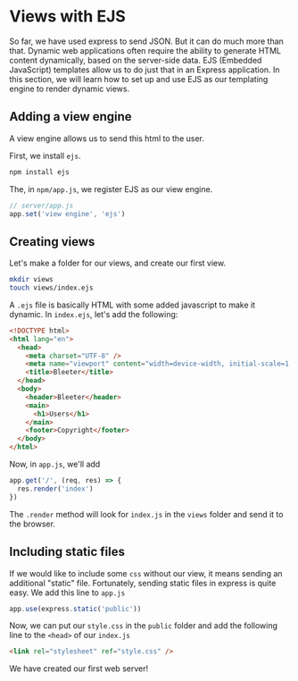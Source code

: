 # Views with EJS

So far, we have used express to send JSON. But it can do much more than that.
Dynamic web applications often require the ability to generate HTML content
dynamically, based on the server-side data. EJS (Embedded JavaScript) templates
allow us to do just that in an Express application. In this section, we will
learn how to set up and use EJS as our templating engine to render dynamic
views.

## Adding a view engine

A view engine allows us to send this html to the user.

First, we install `ejs`.

```bash
npm install ejs
```

The, in `npm/app.js`, we register EJS as our view engine.

```js
// server/app.js
app.set('view engine', 'ejs')
```

## Creating views

Let's make a folder for our views, and create our first view.

```bash
mkdir views
touch views/index.ejs
```

A `.ejs` file is basically HTML with some added javascript to make it dynamic.
In `index.ejs`, let's add the following:

```html
<!DOCTYPE html>
<html lang="en">
  <head>
    <meta charset="UTF-8" />
    <meta name="viewport" content="width=device-width, initial-scale=1.0" />
    <title>Bleeter</title>
  </head>
  <body>
    <header>Bleeter</header>
    <main>
      <h1>Users</h1>
    </main>
    <footer>Copyright</footer>
  </body>
</html>
```

Now, in `app.js`, we'll add

```js
app.get('/', (req, res) => {
  res.render('index')
})
```

The `.render` method will look for `index.js` in the `views` folder and send it
to the browser.

## Including static files

If we would like to include some `css` without our view, it means sending an
additional "static" file. Fortunately, sending static files in express is quite
easy. We add this line to `app.js`

```js
app.use(express.static('public'))
```

Now, we can put our `style.css` in the `public` folder and add the following
line to the `<head>` of our `index.js`

```html
<link rel="stylesheet" ref="style.css" />
```

We have created our first web server!
